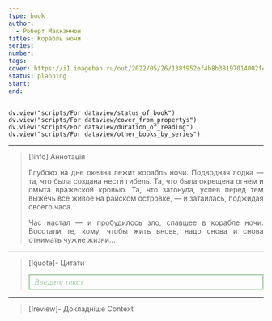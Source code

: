 ```yaml
---
type: book
author:
  - Роберт Маккаммон
titles: Корабль ночи
series:
number:
tags:
cover: https://i1.imageban.ru/out/2022/05/26/138f952ef4b8b38197014002f4e22654.jpg
status: planning
start:
end:
---
```

```dataviewjs
dv.view("scripts/For dataview/status_of_book")
dv.view("scripts/For dataview/cover_from_propertys")
dv.view("scripts/For dataview/duration_of_reading")
dv.view("scripts/For dataview/other_books_by_series")
```
---

>[!info] Аннотація
> <p align="justify">Глубоко на дне океана лежит корабль ночи. Подводная лодка — та, что была создана нести гибель. Та, что была окрещена огнем и омыта вражеской кровью. Та, что затонула, успев перед тем выжечь все живое на райском островке, — и затаилась, поджидая своего часа.</p>
> <p align="justify">Час настал — и пробудилось зло, спавшее в корабле ночи. Восстали те, кому, чтобы жить вновь, надо снова и снова отнимать чужие жизни...</p>

---

>[!quote]- Цитати
><div align="justify" style="border: 2px solid #A0CAA6; padding: 5px 10px 5px 10px; font-style: italic; color: #A0CAA6 ">Введите текст</div>

---
>[!review]- Докладніше
>Context